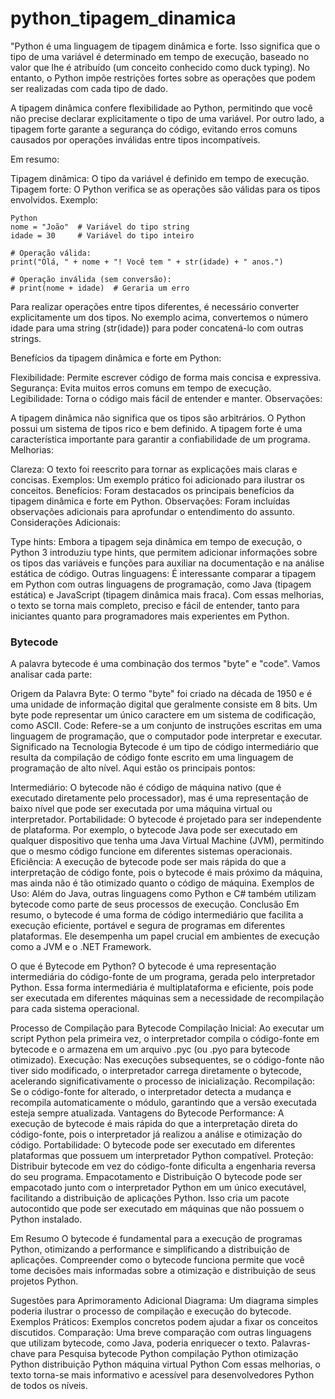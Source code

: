 # python_tipagem_dinamica

"Python é uma linguagem de tipagem dinâmica e forte. Isso significa que o tipo de uma variável é determinado em tempo de execução, baseado no valor que lhe é atribuído (um conceito conhecido como duck typing). No entanto, o Python impõe restrições fortes sobre as operações que podem ser realizadas com cada tipo de dado.

A tipagem dinâmica confere flexibilidade ao Python, permitindo que você não precise declarar explicitamente o tipo de uma variável. Por outro lado, a tipagem forte garante a segurança do código, evitando erros comuns causados por operações inválidas entre tipos incompatíveis.

Em resumo:

Tipagem dinâmica: O tipo da variável é definido em tempo de execução.
Tipagem forte: O Python verifica se as operações são válidas para os tipos envolvidos.
Exemplo:

```
Python
nome = "João"  # Variável do tipo string
idade = 30     # Variável do tipo inteiro

# Operação válida:
print("Olá, " + nome + "! Você tem " + str(idade) + " anos.")

# Operação inválida (sem conversão):
# print(nome + idade)  # Geraria um erro
```
Para realizar operações entre tipos diferentes, é necessário converter explicitamente um dos tipos. No exemplo acima, convertemos o número idade para uma string (str(idade)) para poder concatená-lo com outras strings.

Benefícios da tipagem dinâmica e forte em Python:

Flexibilidade: Permite escrever código de forma mais concisa e expressiva.
Segurança: Evita muitos erros comuns em tempo de execução.
Legibilidade: Torna o código mais fácil de entender e manter.
Observações:

A tipagem dinâmica não significa que os tipos são arbitrários. O Python possui um sistema de tipos rico e bem definido.
A tipagem forte é uma característica importante para garantir a confiabilidade de um programa.
Melhorias:

Clareza: O texto foi reescrito para tornar as explicações mais claras e concisas.
Exemplos: Um exemplo prático foi adicionado para ilustrar os conceitos.
Benefícios: Foram destacados os principais benefícios da tipagem dinâmica e forte em Python.
Observações: Foram incluídas observações adicionais para aprofundar o entendimento do assunto.
Considerações Adicionais:

Type hints: Embora a tipagem seja dinâmica em tempo de execução, o Python 3 introduziu type hints, que permitem adicionar informações sobre os tipos das variáveis e funções para auxiliar na documentação e na análise estática de código.
Outras linguagens: É interessante comparar a tipagem em Python com outras linguagens de programação, como Java (tipagem estática) e JavaScript (tipagem dinâmica mais fraca).
Com essas melhorias, o texto se torna mais completo, preciso e fácil de entender, tanto para iniciantes quanto para programadores mais experientes em Python.

### Bytecode
A palavra bytecode é uma combinação dos termos "byte" e "code". Vamos analisar cada parte:

Origem da Palavra
Byte: O termo "byte" foi criado na década de 1950 e é uma unidade de informação digital que geralmente consiste em 8 bits. Um byte pode representar um único caractere em um sistema de codificação, como ASCII.
Code: Refere-se a um conjunto de instruções escritas em uma linguagem de programação, que o computador pode interpretar e executar.
Significado na Tecnologia
Bytecode é um tipo de código intermediário que resulta da compilação de código fonte escrito em uma linguagem de programação de alto nível. Aqui estão os principais pontos:

Intermediário: O bytecode não é código de máquina nativo (que é executado diretamente pelo processador), mas é uma representação de baixo nível que pode ser executada por uma máquina virtual ou interpretador.
Portabilidade: O bytecode é projetado para ser independente de plataforma. Por exemplo, o bytecode Java pode ser executado em qualquer dispositivo que tenha uma Java Virtual Machine (JVM), permitindo que o mesmo código funcione em diferentes sistemas operacionais.
Eficiência: A execução de bytecode pode ser mais rápida do que a interpretação de código fonte, pois o bytecode é mais próximo da máquina, mas ainda não é tão otimizado quanto o código de máquina.
Exemplos de Uso: Além do Java, outras linguagens como Python e C# também utilizam bytecode como parte de seus processos de execução.
Conclusão
Em resumo, o bytecode é uma forma de código intermediário que facilita a execução eficiente, portável e segura de programas em diferentes plataformas. Ele desempenha um papel crucial em ambientes de execução como a JVM e o .NET Framework.

O que é Bytecode em Python?
O bytecode é uma representação intermediária do código-fonte de um programa, gerada pelo interpretador Python. Essa forma intermediária é multiplataforma e eficiente, pois pode ser executada em diferentes máquinas sem a necessidade de recompilação para cada sistema operacional.

Processo de Compilação para Bytecode
Compilação Inicial: Ao executar um script Python pela primeira vez, o interpretador compila o código-fonte em bytecode e o armazena em um arquivo .pyc (ou .pyo para bytecode otimizado).
Execução: Nas execuções subsequentes, se o código-fonte não tiver sido modificado, o interpretador carrega diretamente o bytecode, acelerando significativamente o processo de inicialização.
Recompilação: Se o código-fonte for alterado, o interpretador detecta a mudança e recompila automaticamente o módulo, garantindo que a versão executada esteja sempre atualizada.
Vantagens do Bytecode
Performance: A execução de bytecode é mais rápida do que a interpretação direta do código-fonte, pois o interpretador já realizou a análise e otimização do código.
Portabilidade: O bytecode pode ser executado em diferentes plataformas que possuem um interpretador Python compatível.
Proteção: Distribuir bytecode em vez do código-fonte dificulta a engenharia reversa do seu programa.
Empacotamento e Distribuição
O bytecode pode ser empacotado junto com o interpretador Python em um único executável, facilitando a distribuição de aplicações Python. Isso cria um pacote autocontido que pode ser executado em máquinas que não possuem o Python instalado.

Em Resumo
O bytecode é fundamental para a execução de programas Python, otimizando a performance e simplificando a distribuição de aplicações. Compreender como o bytecode funciona permite que você tome decisões mais informadas sobre a otimização e distribuição de seus projetos Python.

Sugestões para Aprimoramento Adicional
Diagrama: Um diagrama simples poderia ilustrar o processo de compilação e execução do bytecode.
Exemplos Práticos: Exemplos concretos podem ajudar a fixar os conceitos discutidos.
Comparação: Uma breve comparação com outras linguagens que utilizam bytecode, como Java, poderia enriquecer o texto.
Palavras-chave para Pesquisa
bytecode Python
compilação Python
otimização Python
distribuição Python
máquina virtual Python
Com essas melhorias, o texto torna-se mais informativo e acessível para desenvolvedores Python de todos os níveis.

